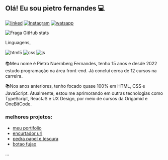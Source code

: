 ## Olá! Eu sou pietro fernandes 💻 


[![linked](https://img.shields.io/badge/LinkedIn-0077B5?style=for-the-badge&logo=linkedin&logoColor=white)](https://www.linkedin.com/in/pietro-nuernberg-fernandes-b17716257)
[![Instagram](https://img.shields.io/badge/Instagram-E4405F?style=for-the-badge&logo=instagram&logoColor=white)](https://www.instagram.com/pietronfernandes/)
[![watsapp](https://img.shields.io/badge/WhatsApp-25D366?style=for-the-badge&logo=whatsapp&logoColor=white)](https://wa.me/5548998193456)

![Fraga GitHub stats](https://github-readme-stats.vercel.app/api?username=pietroNF&show_icons=true&theme=dracula&count_private=true)

 Linguagens,

<div style="display: inline_block">
  <img align="center" alt="html5" src="https://img.shields.io/badge/HTML5-E34F26?style=for-the-badge&logo=html5&logoColor=white" />
  <img align="center" alt="css" src="https://img.shields.io/badge/CSS3-1572B6?style=for-the-badge&logo=css3&logoColor=white" />
  <img align="center" alt="js" src="https://img.shields.io/badge/JavaScript-F7DF1E?style=for-the-badge&logo=javascript&logoColor=black" />
 
</div><br/>
📚Meu nome é Pietro Nuernberg Fernandes, tenho 15 anos e desde 2022 estudo programação na área front-end. Já concluí cerca de 12 cursos na carreira.

📚Nos anos anteriores, tenho focado quase 100% em HTML, CSS e JavaScript. Atualmente, estou me aprimorando em outras tecnologias como TypeScript, ReactJS e UX Design, por meio de cursos da Origamid e OneBitCode.

 



### melhores projetos:
  - [meu portifolio](https://github.com/PietroNF/meu-portifolio)<br/>
 - [encurtador url](https://github.com/PietroNF/encurtador-url-)<br/>
- [pedra papel e tesoura](https://github.com/PietroNF/joguinho)<br/>
- [botao fujao](https://github.com/PietroNF/namora-comigo-)<br/>


...

